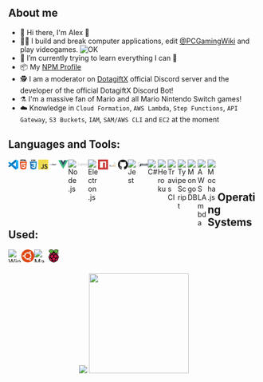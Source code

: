 ## About me

- 👀 Hi there, I'm Alex 👋
- 👨‍💻 I build and break computer applications, edit [@PCGamingWiki](https://www.pcgamingwiki.com/wiki/Special:Contributions/Tuty4amxx) and play videogames. <img alt="OK" width="20px" height="20px" src="https://emoji.gg/assets/emoji/9109_Sad_Cat_Thumbs_Up.png">
- 🌱 I’m currently trying to learn everything I can 🤣
- 📦 My [NPM Profile](https://www.npmjs.com/~tutyamxx)
- 🕵️ I am a moderator on [DotagiftX](https://dotagiftx.com/) official Discord server and the developer of the official DotagiftX Discord Bot!
- ⚗️ I'm a massive fan of Mario and all Mario Nintendo Switch games!
- ☁️ Knowledge in `Cloud Formation`, `AWS Lambda`, `Step Functions`, `API Gateway`, `S3 Buckets`, `IAM`, `SAM/AWS CLI` and `EC2` at the moment

## Languages and Tools:

<img align="left" alt="Visual Studio Code" width="20px" src="https://raw.githubusercontent.com/github/explore/80688e429a7d4ef2fca1e82350fe8e3517d3494d/topics/visual-studio-code/visual-studio-code.png" />
<img align="left" alt="HTML5" width="20px" src="https://raw.githubusercontent.com/github/explore/80688e429a7d4ef2fca1e82350fe8e3517d3494d/topics/html/html.png" />
<img align="left" alt="CSS3" width="20px" src="https://raw.githubusercontent.com/github/explore/80688e429a7d4ef2fca1e82350fe8e3517d3494d/topics/css/css.png" />
<img align="left" alt="JavaScript" width="20px" src="https://raw.githubusercontent.com/github/explore/80688e429a7d4ef2fca1e82350fe8e3517d3494d/topics/javascript/javascript.png" />
<img align="left" alt="jQuery" width="20px" src="https://raw.githubusercontent.com/github/explore/80688e429a7d4ef2fca1e82350fe8e3517d3494d/topics/jquery/jquery.png" />
<img align="left" alt="Vue.js" width="20px" src="https://raw.githubusercontent.com/github/explore/80688e429a7d4ef2fca1e82350fe8e3517d3494d/topics/vue/vue.png" />
<img align="left" alt="Node.js" width="20px" src="https://i.imgur.com/LTF8Tmi.png" />
<img align="left" alt="Express.js" width="20px" src="https://raw.githubusercontent.com/github/explore/80688e429a7d4ef2fca1e82350fe8e3517d3494d/topics/express/express.png"/>
<img align="left" alt="Electron.js" width="20px" src="https://i.imgur.com/kRwtOcG.png" />
<img align="left" alt="NPM" width="20px" src="https://raw.githubusercontent.com/github/explore/80688e429a7d4ef2fca1e82350fe8e3517d3494d/topics/npm/npm.png"/>
<img align="left" alt="MySQL" width="20px" src="https://raw.githubusercontent.com/github/explore/80688e429a7d4ef2fca1e82350fe8e3517d3494d/topics/mysql/mysql.png" />
<img align="left" alt="GitHub" width="20px" src="https://raw.githubusercontent.com/github/explore/78df643247d429f6cc873026c0622819ad797942/topics/github/github.png" />
<img align="left" alt="Jest" width="20px" src="https://i.imgur.com/hEiqjEv.png"/>
<img align="left" alt="Bash" width="20px" src="https://raw.githubusercontent.com/github/explore/80688e429a7d4ef2fca1e82350fe8e3517d3494d/topics/bash/bash.png" />
<img align="left" alt="C#" width="20px" src="https://camo.githubusercontent.com/0617f4657fef12e8d16db45b8d73def73144b09f/68747470733a2f2f646576656c6f7065722e6665646f726170726f6a6563742e6f72672f7374617469632f6c6f676f2f6373686172702e706e67" />
<img align="left" alt="Heroku" width="20px" src="https://avatars3.githubusercontent.com/u/23211?s=200&v=4" />
<img align="left" alt="Travis CI" width="20px" src="https://avatars1.githubusercontent.com/ml/4?s=140&v=4" />
<img align="left" alt="TypeScript" width="20px" src="https://upload.wikimedia.org/wikipedia/commons/thumb/4/4c/Typescript_logo_2020.svg/1200px-Typescript_logo_2020.svg.png" />
<img align="left" alt="MongoDB" width="20px" src="https://i.imgur.com/Hu2ENNn.png" />
<img align="left" alt="AWS LAmbda" width="20px" src="https://upload.wikimedia.org/wikipedia/commons/e/e9/Amazon_Lambda_architecture_logo.png" />
<img align="left" alt="Mocha.js" width="20px" src="https://i.imgur.com/y8sjj3X.png" />
<br /> <br />

## Operating Systems Used:

<img align="left" alt="Windows 10 Pro" height="26px" width="26px" src="https://sm.pcmag.com/pcmag_in/photo/default/windows-10-placeholder_uyqw.jpg" />
<img align="left" alt="Ubuntu" height="26px" width="26px" src="https://raw.githubusercontent.com/github/explore/80688e429a7d4ef2fca1e82350fe8e3517d3494d/topics/ubuntu/ubuntu.png" />
<img align="left" alt="Mac OS" height="26px" width="26px" src="https://i.imgur.com/yXOVLm2.png" />
<img align="left" alt="Raspberry Pi" height="26px" width="26px" src="https://raw.githubusercontent.com/github/explore/80688e429a7d4ef2fca1e82350fe8e3517d3494d/topics/raspberry-pi/raspberry-pi.png" />

<br /> <br />

<p align="center">
  <img src="https://github-readme-stats.vercel.app/api?username=tutyamxx&show_icons=true&theme=tokyonight" /> <img src="https://i.imgur.com/QGo5isT.gif" width="200" height="200"/>
</p>

